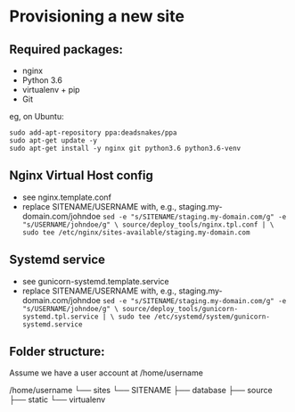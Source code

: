 Provisioning a new site
=======================

## Required packages:

* nginx
* Python 3.6
* virtualenv + pip
* Git

eg, on Ubuntu:

    sudo add-apt-repository ppa:deadsnakes/ppa
    sudo apt-get update -y
    sudo apt-get install -y nginx git python3.6 python3.6-venv

## Nginx Virtual Host config

* see nginx.template.conf
* replace SITENAME/USERNAME with, e.g., staging.my-domain.com/johndoe
`sed -e "s/SITENAME/staging.my-domain.com/g" -e "s/USERNAME/johndoe/g" \
    source/deploy_tools/nginx.tpl.conf | \
    sudo tee /etc/nginx/sites-available/staging.my-domain.com`

## Systemd service

* see gunicorn-systemd.template.service
* replace SITENAME/USERNAME with, e.g., staging.my-domain.com/johndoe
`sed -e "s/SITENAME/staging.my-domain.com/g" -e "s/USERNAME/johndoe/g" \
source/deploy_tools/gunicorn-systemd.tpl.service | \
sudo tee /etc/systemd/system/gunicorn-systemd.service`

## Folder structure:
Assume we have a user account at /home/username

/home/username
└── sites
    └── SITENAME
         ├── database
         ├── source
         ├── static
         └── virtualenv
